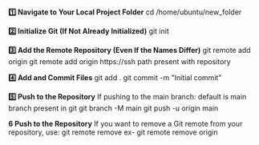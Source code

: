 **1️⃣ Navigate to Your Local Project Folder**
cd /home/ubuntu/new_folder

**2️⃣ Initialize Git (If Not Already Initialized)**
git init

**3️⃣ Add the Remote Repository (Even If the Names Differ)**
git remote add origin <your-repo-url>
git remote add origin https://ssh path present with repository

**4️⃣ Add and Commit Files**
git add .
git commit -m "Initial commit"

**5️⃣ Push to the Repository**
If pushing to the main branch: default is main branch present in git
git branch -M main
git push -u origin main

**6 Push to the Repository**
If you want to remove a Git remote from your repository, use:
git remote remove <remote-name>
ex- git remote remove origin
